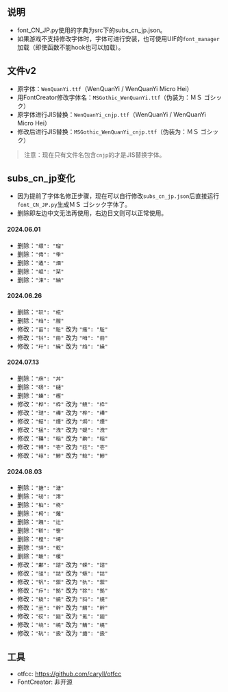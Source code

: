 ## 说明
* font_CN_JP.py使用的字典为src下的subs_cn_jp.json。
* 如果游戏不支持修改字体时，字体可进行安装，也可使用UIF的`font_manager`加载（即使函数不能hook也可以加载）。

## 文件v2
* 原字体：`WenQuanYi.ttf`（WenQuanYi / WenQuanYi Micro Hei）
* 用FontCreator修改字体名：`MSGothic_WenQuanYi.ttf`（伪装为：ＭＳ ゴシック）
* 原字体进行JIS替换：`WenQuanYi_cnjp.ttf`（WenQuanYi / WenQuanYi Micro Hei）
* 修改后进行JIS替换：`MSGothic_WenQuanYi_cnjp.ttf`（伪装为：ＭＳ ゴシック）
> 注意：现在只有文件名包含`cnjp`的才是JIS替换字体。

## subs_cn_jp变化
* 因为提前了字体名修正步骤，现在可以自行修改`subs_cn_jp.json`后直接运行`font_CN_JP.py`生成ＭＳ ゴシック字体了。
* 删除即左边中文无法再使用，右边日文则可以正常使用。
#### 2024.06.01
* 删除：`"缳": "瑠"`
* 删除：`"俜": "雫"`
* 删除：`"遹": "畑"`
* 删除：`"崐": "栞"`
* 删除：`"涑": "紬"`
#### 2024.06.26
* 删除：`"轵": "椛"`
* 删除：`"绉": "膣"`
* 修改：`"菑": "駈"` 改为 `"瘙": "駈"`
* 修改：`"钭": "冊"` 改为 `"呣": "冊"`
* 修改：`"玕": "繰"` 改为 `"绉": "繰"`
#### 2024.07.13
* 删除：`"庥": "丼"`
* 删除：`"砀": "樋"`
* 删除：`"螓": "樫"`
* 修改：`"桦": "枠"` 改为 `"鲼": "枠"`
* 修改：`"琎": "樺"` 改为 `"桦": "樺"`
* 修改：`"鲒": "煙"` 改为 `"焗": "煙"`
* 修改：`"掹": "洩"` 改为 `"媞": "洩"`
* 修改：`"鞲": "稲"` 改为 `"齁": "稲"`
* 修改：`"镈": "壱"` 改为 `"菈": "壱"`
* 修改：`"崞": "鯵"` 改为 `"鲶": "鯵"`
#### 2024.08.03
* 删除：`"搪": "溏"`
* 删除：`"轫": "澪"`
* 删除：`"桕": "柊"`
* 删除：`"枵": "薙"`
* 删除：`"跩": "辻"`
* 删除：`"鞒": "笹"`
* 删除：`"樘": "埼"`
* 删除：`"骍": "乾"`
* 删除：`"畯": "榎"`
* 修改：`"鄘": "諮"` 改为 `"蝾": "諮"`
* 修改：`"驵": "誌"` 改为 `"螈": "誌"`
* 修改：`"钒": "禦"` 改为 `"犰": "禦"`
* 修改：`"疖": "拠"` 改为 `"狳": "拠"`
* 修改：`"蛲": "蟯"` 改为 `"犸": "蟯"`
* 修改：`"苤": "幹"` 改为 `"鱂": "幹"`
* 修改：`"砹": "廻"` 改为 `"氪": "廻"`
* 修改：`"峣": "嶢"` 改为 `"鲭": "嶢"`
* 修改：`"砊": "扱"` 改为 `"搪": "扱"`

## 工具
* otfcc: https://github.com/caryll/otfcc
* FontCreator: 非开源